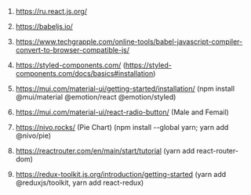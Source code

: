 1. https://ru.react.js.org/

2. https://babeljs.io/

3. https://www.techgrapple.com/online-tools/babel-javascript-compiler-convert-to-browser-compatible-js/

4. https://styled-components.com/ (https://styled-components.com/docs/basics#installation)

5. https://mui.com/material-ui/getting-started/installation/ (npm install @mui/material @emotion/react @emotion/styled)

6. https://mui.com/material-ui/react-radio-button/ (Male and Femail)

7. https://nivo.rocks/ (Pie Chart) (npm install --global yarn; yarn add @nivo/pie)

8. https://reactrouter.com/en/main/start/tutorial (yarn add react-router-dom)

9. https://redux-toolkit.js.org/introduction/getting-started (yarn add @reduxjs/toolkit, yarn add react-redux)